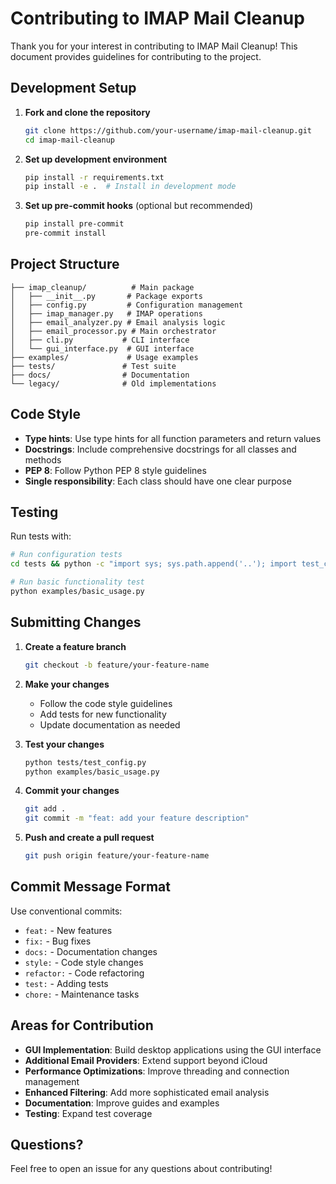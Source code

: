 # Contributing to IMAP Mail Cleanup

Thank you for your interest in contributing to IMAP Mail Cleanup! This document provides guidelines for contributing to the project.

## Development Setup

1. **Fork and clone the repository**
   ```bash
   git clone https://github.com/your-username/imap-mail-cleanup.git
   cd imap-mail-cleanup
   ```

2. **Set up development environment**
   ```bash
   pip install -r requirements.txt
   pip install -e .  # Install in development mode
   ```

3. **Set up pre-commit hooks** (optional but recommended)
   ```bash
   pip install pre-commit
   pre-commit install
   ```

## Project Structure

```
├── imap_cleanup/          # Main package
│   ├── __init__.py       # Package exports
│   ├── config.py         # Configuration management
│   ├── imap_manager.py   # IMAP operations
│   ├── email_analyzer.py # Email analysis logic
│   ├── email_processor.py # Main orchestrator
│   ├── cli.py           # CLI interface
│   └── gui_interface.py  # GUI interface
├── examples/             # Usage examples
├── tests/               # Test suite
├── docs/                # Documentation
└── legacy/              # Old implementations
```

## Code Style

- **Type hints**: Use type hints for all function parameters and return values
- **Docstrings**: Include comprehensive docstrings for all classes and methods
- **PEP 8**: Follow Python PEP 8 style guidelines
- **Single responsibility**: Each class should have one clear purpose

## Testing

Run tests with:

```bash
# Run configuration tests
cd tests && python -c "import sys; sys.path.append('..'); import test_config; test_config.main()"

# Run basic functionality test
python examples/basic_usage.py
```

## Submitting Changes

1. **Create a feature branch**
   ```bash
   git checkout -b feature/your-feature-name
   ```

2. **Make your changes**
   - Follow the code style guidelines
   - Add tests for new functionality
   - Update documentation as needed

3. **Test your changes**
   ```bash
   python tests/test_config.py
   python examples/basic_usage.py
   ```

4. **Commit your changes**
   ```bash
   git add .
   git commit -m "feat: add your feature description"
   ```

5. **Push and create a pull request**
   ```bash
   git push origin feature/your-feature-name
   ```

## Commit Message Format

Use conventional commits:

- `feat:` - New features
- `fix:` - Bug fixes
- `docs:` - Documentation changes
- `style:` - Code style changes
- `refactor:` - Code refactoring
- `test:` - Adding tests
- `chore:` - Maintenance tasks

## Areas for Contribution

- **GUI Implementation**: Build desktop applications using the GUI interface
- **Additional Email Providers**: Extend support beyond iCloud
- **Performance Optimizations**: Improve threading and connection management
- **Enhanced Filtering**: Add more sophisticated email analysis
- **Documentation**: Improve guides and examples
- **Testing**: Expand test coverage

## Questions?

Feel free to open an issue for any questions about contributing!